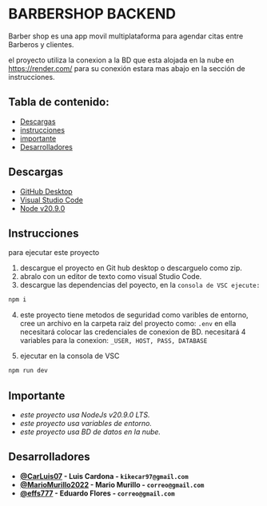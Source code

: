 # BARBERSHOP BACKEND 

Barber shop es una app movil multiplataforma para agendar citas entre Barberos y clientes.

el proyecto utiliza la conexion a la BD que esta alojada en la nube en https://render.com/ para su conexión estara mas abajo en la sección de instrucciones.

## Tabla de contenido:
* [Descargas](#descargas)
* [instrucciones](#instrucciones)
* [importante](#importante)
* [Desarrolladores](#desarrolladores)

## Descargas  
- [GitHub Desktop](https://desktop.github.com/)
- [Visual Studio Code](https://code.visualstudio.com/download)
- [Node v20.9.0](https://nodejs.org/en/blog/release/v20.9.0)

## Instrucciones
para ejecutar este proyecto 
1. descargue el proyecto en Git hub desktop o descarguelo como zip.
2. abralo con un editor de texto como visual Studio Code.
3. descargue las dependencias del poyecto, en la `consola de VSC ejecute:`

```bash
npm i
```
4. este proyecto tiene metodos de seguridad como varibles de entorno, cree un archivo en la carpeta raiz del proyecto como: `.env` en ella necesitará colocar las credenciales de conexion de BD.
necesitará 4 variables para la conexion: 
`_USER, HOST, PASS, DATABASE`

5. ejecutar en la consola de VSC
```bash
npm run dev
```

## Importante
* *este proyecto usa NodeJs v20.9.0 LTS.*
* *este proyecto usa variables de entorno.*
* *este proyecto usa BD de datos en la nube.*

## Desarrolladores
- **[@CarLuis07](https://github.com/CarLuis07/)  - Luis Cardona - `kikecar97@gmail.com`**
- **[@MarioMurillo2022](https://github.com/MarioMurillo2022)  - Mario Murillo - `correo@gmail.com`**
- **[@effs777](https://github.com/effs777)  - Eduardo Flores - `correo@gmail.com`**
